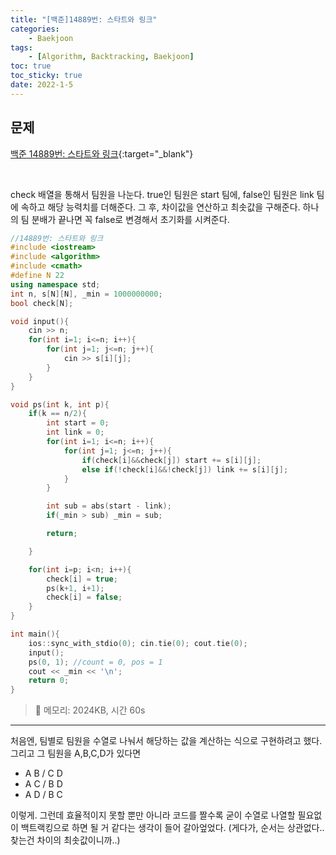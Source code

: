 ```yaml
---
title: "[백준]14889번: 스타트와 링크"
categories:
    - Baekjoon
tags:
    - [Algorithm, Backtracking, Baekjoon]
toc: true
toc_sticky: true
date: 2022-1-5
---
```


## 문제

[백준 14889번: 스타트와 링크](https://www.acmicpc.net/problem/14889){:target="_blank"}


<br>

check 배열을 통해서 팀원을 나눈다.
true인 팀원은 start 팀에, false인 팀원은 link 팀에 속하고 해당 능력치를 더해준다. 그 후, 차이값을 연산하고 최솟값을 구해준다. 하나의 팀 분배가 끝나면 꼭 false로 변경해서 초기화를 시켜준다.


```cpp
//14889번: 스타트와 링크
#include <iostream>
#include <algorithm>
#include <cmath>
#define N 22
using namespace std;
int n, s[N][N], _min = 1000000000;
bool check[N];

void input(){
    cin >> n;
    for(int i=1; i<=n; i++){
        for(int j=1; j<=n; j++){
            cin >> s[i][j];
        }
    }
}

void ps(int k, int p){
    if(k == n/2){
        int start = 0;
        int link = 0;
        for(int i=1; i<=n; i++){
            for(int j=1; j<=n; j++){
                if(check[i]&&check[j]) start += s[i][j];
                else if(!check[i]&&!check[j]) link += s[i][j];
            }
        }

        int sub = abs(start - link);
        if(_min > sub) _min = sub;

        return;

    }

    for(int i=p; i<n; i++){
        check[i] = true;
        ps(k+1, i+1);
        check[i] = false;
    }
}

int main(){
    ios::sync_with_stdio(0); cin.tie(0); cout.tie(0);
    input();
    ps(0, 1); //count = 0, pos = 1
    cout << _min << '\n';
    return 0;
}

```

> 🍒 메모리: 2024KB, 시간 60s

---

처음엔, 팀별로 팀원을 수열로 나눠서 해당하는 값을 계산하는 식으로 구현하려고 했다. 그리고 그 팀원을 
A,B,C,D가 있다면
- A B / C D
- A C / B D
- A D / B C

이렇게. 그런데 효율적이지 못할 뿐만 아니라 코드를 짤수록 굳이 수열로 나열할 필요없이 백트랙킹으로 하면 될 거 같다는 생각이 들어 갈아엎었다. (게다가, 순서는 상관없다.. 찾는건 차이의 최솟값이니까..)